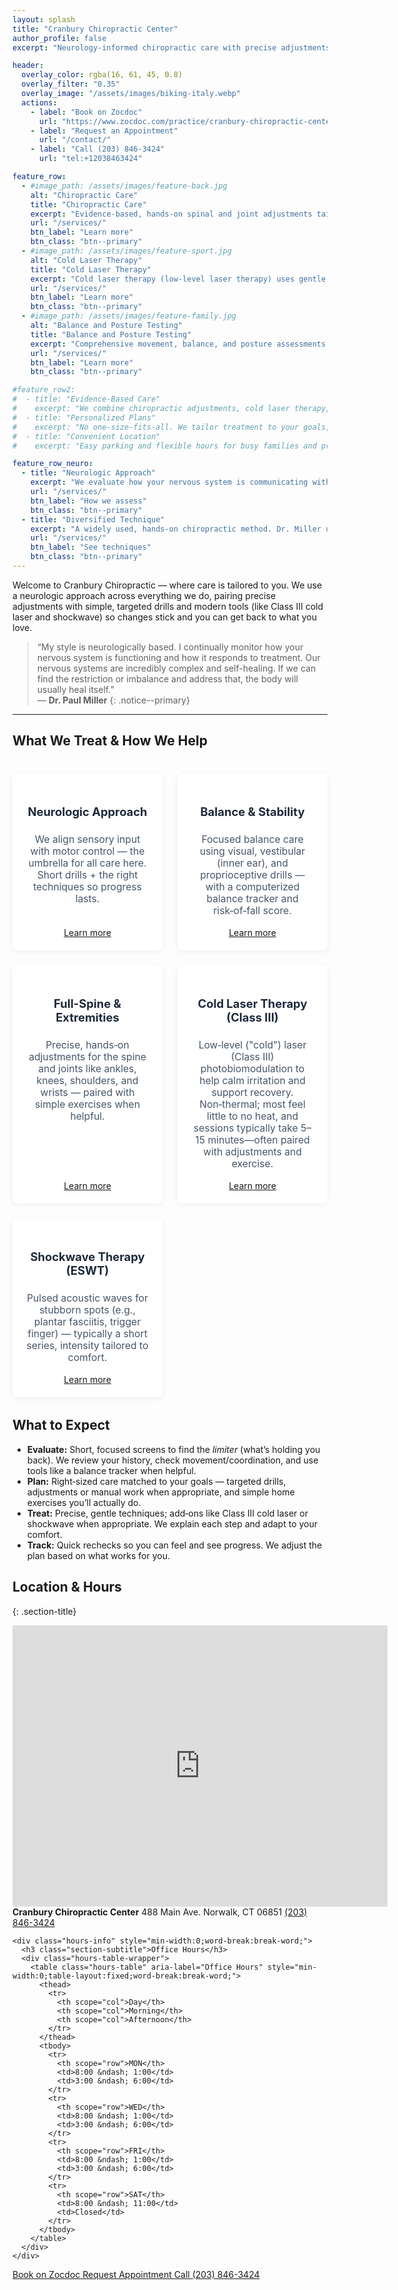 ```yaml
---
layout: splash
title: "Cranbury Chiropractic Center"
author_profile: false
excerpt: "Neurology‑informed chiropractic care with precise adjustments, practical drills, and modern tools (laser, shockwave). We tailor plans to your goals so you can move better, recover faster, and stay active."

header:
  overlay_color: rgba(16, 61, 45, 0.8)
  overlay_filter: "0.35"
  overlay_image: "/assets/images/biking-italy.webp"
  actions:
    - label: "Book on Zocdoc"
      url: "https://www.zocdoc.com/practice/cranbury-chiropractic-center-43835"
    - label: "Request an Appointment"
      url: "/contact/"
    - label: "Call (203) 846-3424"
      url: "tel:+12038463424"

feature_row:
  - #image_path: /assets/images/feature-back.jpg
    alt: "Chiropractic Care"
    title: "Chiropractic Care"
    excerpt: "Evidence-based, hands-on spinal and joint adjustments tailored to your needs. Our approach relieves pain, restores mobility, and supports your nervous system for long-term function and comfort. All care is delivered with a focus on safety, accessibility, and patient education."
    url: "/services/"
    btn_label: "Learn more"
    btn_class: "btn--primary"
  - #image_path: /assets/images/feature-sport.jpg
    alt: "Cold Laser Therapy"
    title: "Cold Laser Therapy"
    excerpt: "Cold laser therapy (low-level laser therapy) uses gentle, non-heating light energy to reduce inflammation, promote tissue healing, and relieve pain—without medication or invasive procedures. This safe, comfortable treatment is suitable for a wide range of musculoskeletal and nerve-related conditions."
    url: "/services/"
    btn_label: "Learn more"
    btn_class: "btn--primary"
  - #image_path: /assets/images/feature-family.jpg
    alt: "Balance and Posture Testing"
    title: "Balance and Posture Testing"
    excerpt: "Comprehensive movement, balance, and posture assessments identify subtle imbalances and risk factors. We use these insights to create personalized, accessible strategies that improve stability, prevent injury, and enhance your quality of life."
    url: "/services/"
    btn_label: "Learn more"
    btn_class: "btn--primary"

#feature_row2:
#  - title: "Evidence-Based Care"
#    excerpt: "We combine chiropractic adjustments, cold laser therapy, balance and posture testing, soft-tissue work, and exercise prescription aligned with current research."
#  - title: "Personalized Plans"
#    excerpt: "No one-size-fits-all. We tailor treatment to your goals, schedule, and activity level."
#  - title: "Convenient Location"
#    excerpt: "Easy parking and flexible hours for busy families and professionals."

feature_row_neuro:
  - title: "Neurologic Approach"
    excerpt: "We evaluate how your nervous system is communicating with your muscles and joints. By watching how you move, testing balance and reflexes, and tracking your response to care, we find the key restriction or imbalance. When the nervous system gets clearer signals, the body often does what it’s built to do — heal and stabilize."
    url: "/services/"
    btn_label: "How we assess"
    btn_class: "btn--primary"
  - title: "Diversified Technique"
    excerpt: "A widely used, hands‑on chiropractic method. Dr. Miller uses precise adjustments — not one‑size‑fits‑alls — to restore motion in specific joints. Expect gentle positioning and a quick, controlled thrust that often produces immediate relief and freer movement."
    url: "/services/"
    btn_label: "See techniques"
    btn_class: "btn--primary"
---
```



<div class="page__lead" markdown="1">
Welcome to Cranbury Chiropractic — where care is tailored to you. We use a neurologic approach across everything we do, pairing precise adjustments with simple, targeted drills and modern tools (like Class III cold laser and shockwave) so changes stick and you can get back to what you love.
</div>


> “My style is neurologically based. I continually monitor how your nervous system is functioning and how it responds to treatment. Our nervous systems are incredibly complex and self-healing. If we can find the restriction or imbalance and address that, the body will usually heal itself.”  
> — **Dr. Paul Miller**
{: .notice--primary}

---


## What We Treat & How We Help

<div class="home-tile-grid">
  <div class="home-tile">
    <h3>Neurologic Approach</h3>
    <p>We align sensory input with motor control — the umbrella for all care here. Short drills + the right techniques so progress lasts.</p>
    <a class="btn btn--primary" href="{{ '/services/neurologic-approach/' | relative_url }}">Learn more</a>
  </div>
  <div class="home-tile">
    <h3>Balance & Stability</h3>
    <p>Focused balance care using visual, vestibular (inner ear), and proprioceptive drills — with a computerized balance tracker and risk‑of‑fall score.</p>
    <a class="btn btn--primary" href="{{ '/services/balance-stability/' | relative_url }}">Learn more</a>
  </div>
  <div class="home-tile">
    <h3>Full-Spine & Extremities</h3>
    <p>Precise, hands‑on adjustments for the spine and joints like ankles, knees, shoulders, and wrists — paired with simple exercises when helpful.</p>
    <a class="btn btn--primary" href="{{ '/services/full-spine-extremities/' | relative_url }}">Learn more</a>
  </div>
  <div class="home-tile">
    <h3>Cold Laser Therapy (Class III)</h3>
    <p>Low‑level ("cold") laser (Class III) photobiomodulation to help calm irritation and support recovery. Non‑thermal; most feel little to no heat, and sessions typically take 5–15 minutes—often paired with adjustments and exercise.</p>
    <a class="btn btn--primary" href="{{ '/services/laser-therapy/' | relative_url }}">Learn more</a>
  </div>
  <div class="home-tile">
    <h3>Shockwave Therapy (ESWT)</h3>
    <p>Pulsed acoustic waves for stubborn spots (e.g., plantar fasciitis, trigger finger) — typically a short series, intensity tailored to comfort.</p>
    <a class="btn btn--primary" href="{{ '/services/shockwave-therapy-eswt/' | relative_url }}">Learn more</a>
  </div>
</div>

<style>
.home-tile-grid {
  display: grid;
  grid-template-columns: repeat(auto-fit, minmax(220px, 1fr));
  gap: 1.5rem;
  margin: 2.5rem 0 2rem 0;
}
.home-tile {
  background: #fff;
  border-radius: 8px;
  box-shadow: 0 2px 8px rgba(15,76,92,0.07);
  padding: 1.5rem 1.25rem 1.25rem 1.25rem;
  text-align: center;
  display: flex;
  flex-direction: column;
  align-items: center;
  justify-content: flex-start;
}
.home-tile h3 {
  font-size: 1.15rem;
  margin-bottom: 0.5rem;
  color: #1e293b;
}
.home-tile p {
  font-size: 0.98rem;
  color: #475569;
  margin-bottom: 1.1rem;
}
.home-tile .btn {
  margin-top: auto;
}
</style>




## What to Expect

- **Evaluate:** Short, focused screens to find the *limiter* (what’s holding you back). We review your history, check movement/coordination, and use tools like a balance tracker when helpful.
- **Plan:** Right‑sized care matched to your goals — targeted drills, adjustments or manual work when appropriate, and simple home exercises you’ll actually do.
- **Treat:** Precise, gentle techniques; add‑ons like Class III cold laser or shockwave when appropriate. We explain each step and adapt to your comfort.
- **Track:** Quick rechecks so you can feel and see progress. We adjust the plan based on what works for you.



## Location & Hours
{: .section-title}

<section class="contact-hours">
  <div class="map">
    <iframe 
        src="https://www.google.com/maps/embed?pb=!1m18!1m12!1m3!1d12017.780646219726!2d-73.43573584758363!3d41.14663669559827!2m3!1f0!2f0!3f0!3m2!1i1024!2i768!4f13.1!3m3!1m2!1s0x89e81d06e09b8725%3A0x6a009dd40432130c!2s488%20Main%20Ave%2C%20Norwalk%2C%20CT%2006851!5e0!3m2!1sen!2sus!4v1755148035773!5m2!1sen!2sus" 
        width="600" 
        height="450"
        style="border:0;" 
        allowfullscreen="" 
        loading="lazy" 
        referrerpolicy="no-referrer-when-downgrade">
    </iframe>
  </div>

  <div class="location-details">
    <div class="contact-info" style="min-width:0;word-break:break-word;">
        <div class="address-block">
          <strong class="business-name">Cranbury Chiropractic Center</strong>
          <span class="address-line">488 Main Ave.</span>
          <span class="address-line">Norwalk, CT 06851</span>
          <a href="tel:+12038463424" class="phone-link">(203) 846-3424</a>
        </div>
    </div>

    <div class="hours-info" style="min-width:0;word-break:break-word;">
      <h3 class="section-subtitle">Office Hours</h3>
      <div class="hours-table-wrapper">
        <table class="hours-table" aria-label="Office Hours" style="min-width:0;table-layout:fixed;word-break:break-word;">
          <thead>
            <tr>
              <th scope="col">Day</th>
              <th scope="col">Morning</th>
              <th scope="col">Afternoon</th>
            </tr>
          </thead>
          <tbody>
            <tr>
              <th scope="row">MON</th>
              <td>8:00 &ndash; 1:00</td>
              <td>3:00 &ndash; 6:00</td>
            </tr>
            <tr>
              <th scope="row">WED</th>
              <td>8:00 &ndash; 1:00</td>
              <td>3:00 &ndash; 6:00</td>
            </tr>
            <tr>
              <th scope="row">FRI</th>
              <td>8:00 &ndash; 1:00</td>
              <td>3:00 &ndash; 6:00</td>
            </tr>
            <tr>
              <th scope="row">SAT</th>
              <td>8:00 &ndash; 11:00</td>
              <td>Closed</td>
            </tr>
          </tbody>
        </table>
      </div>
    </div>
  </div>
</section>

<div class="contact-actions">
  <a href="https://www.zocdoc.com/practice/cranbury-chiropractic-center-43835" class="btn">
    <span class="btn-label">Book on Zocdoc</span>
  </a>
  <a href="/contact/" class="btn">
    <span class="btn-label">Request Appointment</span>
  </a>
  <a href="tel:+12038463424" class="btn">
    <span class="btn-label">Call (203) 846-3424</span>
  </a>
</div>